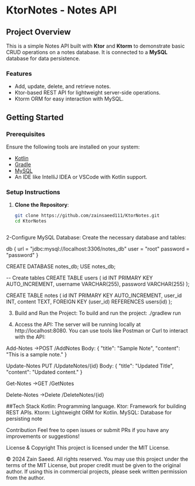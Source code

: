 # KtorNotes - Notes API

## Project Overview
This is a simple Notes API built with **Ktor** and **Ktorm** to demonstrate basic CRUD operations on a notes database. It is connected to a **MySQL** database for data persistence.

### Features
- Add, update, delete, and retrieve notes.
- Ktor-based REST API for lightweight server-side operations.
- Ktorm ORM for easy interaction with MySQL.

## Getting Started

### Prerequisites
Ensure the following tools are installed on your system:
- [Kotlin](https://kotlinlang.org/docs/getting-started.html)
- [Gradle](https://gradle.org/install/)
- [MySQL](https://dev.mysql.com/doc/mysql-installation-excerpt/5.7/en/)
- An IDE like IntelliJ IDEA or VSCode with Kotlin support.

### Setup Instructions

1. **Clone the Repository**:
   ```bash
   git clone https://github.com/zainsaeed111/KtorNotes.git
   cd KtorNotes



2-Configure MySQL Database: Create the necessary database and tables:

db {
  url = "jdbc:mysql://localhost:3306/notes_db"
  user = "root"
  password = "password"
}

CREATE DATABASE notes_db;
USE notes_db;

-- Create tables
CREATE TABLE users (
  id INT PRIMARY KEY AUTO_INCREMENT,
  username VARCHAR(255),
  password VARCHAR(255)
);

CREATE TABLE notes (
  id INT PRIMARY KEY AUTO_INCREMENT,
  user_id INT,
  content TEXT,
  FOREIGN KEY (user_id) REFERENCES users(id)
);


3. Build and Run the Project: To build and run the project:
./gradlew run

4. Access the API: The server will be running locally at http://localhost:8080. You can use tools like Postman or Curl to interact with the API:

Add-Notes
->POST /AddNotes
Body: { "title": "Sample Note", "content": "This is a sample note." }

Update-Notes
PUT /UpdateNotes/{id}
Body: { "title": "Updated Title", "content": "Updated content." }

Get-Notes
->GET /GetNotes

Delete-Notes
->Delete  /DeleteNotes/{id}

##Tech Stack
Kotlin: Programming language.
Ktor: Framework for building REST APIs.
Ktorm: Lightweight ORM for Kotlin.
MySQL: Database for persisting note

Contribution
Feel free to open issues or submit PRs if you have any improvements or suggestions!

License & Copyright
This project is licensed under the MIT License.

© 2024 Zain Saeed. All rights reserved. You may use this project under the terms of the MIT License, but proper credit must be given to the original author. If using this in commercial projects, please seek written permission from the author.
